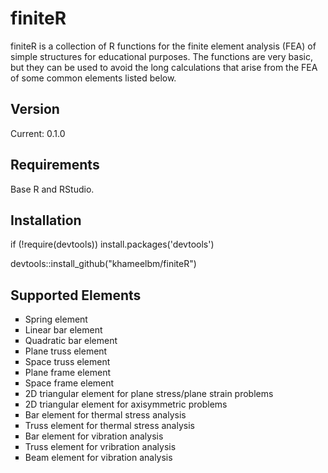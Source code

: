 # finiteR

finiteR is a collection of R functions for the finite element analysis (FEA) of simple structures for educational purposes. The functions are very basic, but they can be used to avoid the long calculations that arise from the FEA of some common elements listed below.


<h2> Version</h2>
Current: 0.1.0

<h2>Requirements</h2>
Base R and RStudio.

<h2>Installation</h2>
if (!require(devtools)) install.packages('devtools')

devtools::install_github("khameelbm/finiteR")

<h2>Supported Elements</h2>
 <ul style="list-style-type:square">
  <li>Spring element</li>
  <li>Linear bar element</li>
  <li>Quadratic bar element</li>
  <li>Plane truss element</li>
  <li>Space truss element</li>
  <li>Plane frame element</li>
  <li>Space frame element</li>
  <li>2D triangular element for plane stress/plane strain problems</li>
  <li>2D triangular element for axisymmetric problems</li>
  <li>Bar element for thermal stress analysis </li>
  <li>Truss element for thermal stress analysis </li>
  <li>Bar element for vibration analysis </li>
  <li>Truss element for vribration analysis </li>
  <li>Beam element for vibration analysis </li>
</ul>
